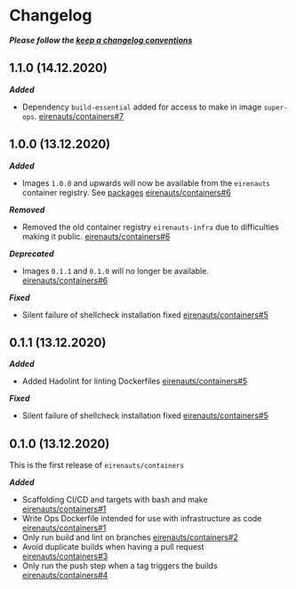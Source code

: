 # Changelog

**_Please follow the [keep a changelog conventions](https://keepachangelog.com/en/1.0.0/)_**

## 1.1.0 (14.12.2020)

**_Added_**

- Dependency `build-essential` added for access to make in image `super-ops`. [eirenauts/containers#7]

[eirenauts/containers#7]: https://github.com/eirenauts/containers/pull/7

## 1.0.0 (13.12.2020)

**_Added_**

- Images `1.0.0` and upwards will now be available from the `eirenauts` container
  registry. See [packages](https://github.com/orgs/eirenauts/packages/container/package/super-ops) [eirenauts/containers#6]

**_Removed_**

- Removed the old container registry `eirenauts-infra` due to difficulties making it
  public. [eirenauts/containers#6]

**_Deprecated_**

- Images `0.1.1` and `0.1.0` will no longer be available. [eirenauts/containers#6]

[eirenauts/containers#6]: https://github.com/eirenauts/containers/pull/6

**_Fixed_**

- Silent failure of shellcheck installation fixed [eirenauts/containers#5]

## 0.1.1 (13.12.2020)

**_Added_**

- Added Hadolint for linting Dockerfiles [eirenauts/containers#5]

[eirenauts/containers#5]: https://github.com/eirenauts/containers/pull/5

**_Fixed_**

- Silent failure of shellcheck installation fixed [eirenauts/containers#5]

[eirenauts/containers#5]: https://github.com/eirenauts/containers/pull/5

## 0.1.0 (13.12.2020)

This is the first release of `eirenauts/containers`

**_Added_**

- Scaffolding CI/CD and targets with bash and make [eirenauts/containers#1]
- Write Ops Dockerfile intended for use with infrastructure as code [eirenauts/containers#1]
- Only run build and lint on branches [eirenauts/containers#2]
- Avoid duplicate builds when having a pull request [eirenauts/containers#3]
- Only run the push step when a tag triggers the builds [eirenauts/containers#4]

[eirenauts/containers#1]: https://github.com/eirenauts/containers/pull/1
[eirenauts/containers#2]: https://github.com/eirenauts/containers/pull/2
[eirenauts/containers#3]: https://github.com/eirenauts/containers/pull/3
[eirenauts/containers#4]: https://github.com/eirenauts/containers/pull/4
